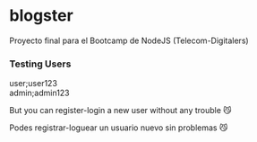 # blogster
Proyecto final para el Bootcamp de NodeJS (Telecom-Digitalers)
### Testing Users
user;user123
<br>
admin;admin123
<p>But you can register-login a new user without any trouble 😼</p>
<p>Podes registrar-loguear un usuario nuevo sin problemas 😼</p>
